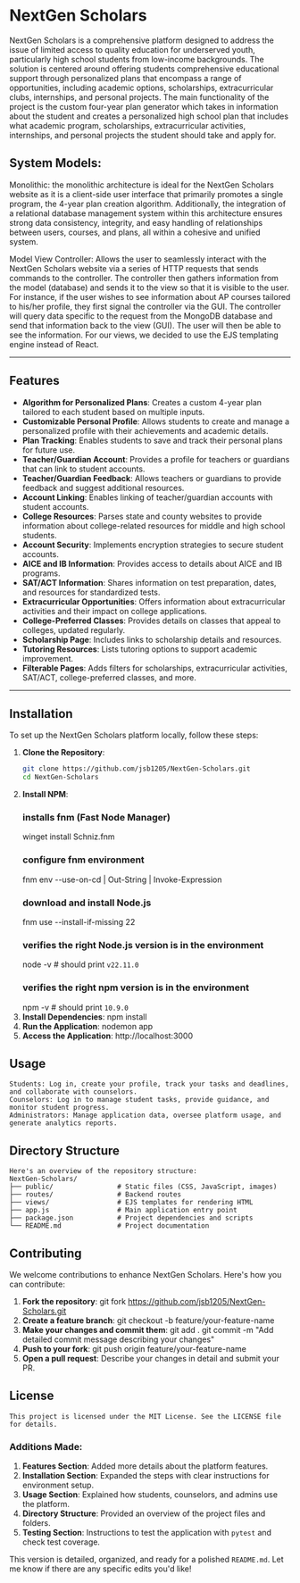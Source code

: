 # NextGen Scholars

NextGen Scholars is a comprehensive platform designed to address the issue of limited access to quality education for underserved youth, particularly high school students from low-income backgrounds. The solution is centered around offering students comprehensive educational support through personalized plans that encompass a range of opportunities, including academic options, scholarships, extracurricular clubs, internships, and personal projects.
The main functionality of the project is the custom four-year plan generator which takes in information about the student and creates a personalized high school plan that includes what academic program, scholarships, extracurricular activities, internships, and personal projects the student should take and apply for.

## System Models:
Monolithic: the monolithic architecture is ideal for the NextGen Scholars website as it is a client-side user interface that primarily promotes a single program, the 4-year plan creation algorithm. Additionally, the integration of a relational database management system within this architecture ensures strong data consistency, integrity, and easy handling of relationships between users, courses, and plans, all within a cohesive and unified system. 

Model View Controller: Allows the user to seamlessly interact with the NextGen Scholars website via a series of HTTP requests that sends commands to the controller. The controller then gathers information from the model (database) and sends it to the view so that it is visible to the user. For instance, if the user wishes to see information about AP courses tailored to his/her profile, they first signal the controller via the GUI. The controller will query data specific to the request from the MongoDB database and send that information back to the view (GUI). The user will then be able to see the information. For our views, we decided to use the EJS templating engine instead of React.

---

## Features

- **Algorithm for Personalized Plans**: Creates a custom 4-year plan tailored to each student based on multiple inputs.
- **Customizable Personal Profile**: Allows students to create and manage a personalized profile with their achievements and academic details.
- **Plan Tracking**: Enables students to save and track their personal plans for future use.
- **Teacher/Guardian Account**: Provides a profile for teachers or guardians that can link to student accounts.
- **Teacher/Guardian Feedback**: Allows teachers or guardians to provide feedback and suggest additional resources.
- **Account Linking**: Enables linking of teacher/guardian accounts with student accounts.
- **College Resources**: Parses state and county websites to provide information about college-related resources for middle and high school students.
- **Account Security**: Implements encryption strategies to secure student accounts.
- **AICE and IB Information**: Provides access to details about AICE and IB programs.
- **SAT/ACT Information**: Shares information on test preparation, dates, and resources for standardized tests.
- **Extracurricular Opportunities**: Offers information about extracurricular activities and their impact on college applications.
- **College-Preferred Classes**: Provides details on classes that appeal to colleges, updated regularly.
- **Scholarship Page**: Includes links to scholarship details and resources.
- **Tutoring Resources**: Lists tutoring options to support academic improvement.
- **Filterable Pages**: Adds filters for scholarships, extracurricular activities, SAT/ACT, college-preferred classes, and more.

---

## Installation

To set up the NextGen Scholars platform locally, follow these steps:

1. **Clone the Repository**:
   ```bash
   git clone https://github.com/jsb1205/NextGen-Scholars.git
   cd NextGen-Scholars
2. **Install NPM**:
    ### installs fnm (Fast Node Manager)
    winget install Schniz.fnm
    ### configure fnm environment
    fnm env --use-on-cd | Out-String | Invoke-Expression
    ### download and install Node.js
    fnm use --install-if-missing 22
    ### verifies the right Node.js version is in the environment
    node -v # should print `v22.11.0`
    ### verifies the right npm version is in the environment
    npm -v # should print `10.9.0`
3. **Install Dependencies**:
    npm install
4. **Run the Application**:
    nodemon app
5. **Access the Application**:
    http://localhost:3000

## Usage
    Students: Log in, create your profile, track your tasks and deadlines, and collaborate with counselors.
    Counselors: Log in to manage student tasks, provide guidance, and monitor student progress.
    Administrators: Manage application data, oversee platform usage, and generate analytics reports.

## Directory Structure
    Here's an overview of the repository structure:
    NextGen-Scholars/
    ├── public/                # Static files (CSS, JavaScript, images)
    ├── routes/                # Backend routes
    ├── views/                 # EJS templates for rendering HTML
    ├── app.js                 # Main application entry point
    ├── package.json           # Project dependencies and scripts
    └── README.md              # Project documentation

## Contributing
We welcome contributions to enhance NextGen Scholars. Here's how you can contribute:

1. **Fork the repository**:
    git fork https://github.com/jsb1205/NextGen-Scholars.git
2. **Create a feature branch**:
    git checkout -b feature/your-feature-name
3. **Make your changes and commit them**:
    git add .
    git commit -m "Add detailed commit message describing your changes"
4. **Push to your fork**:
    git push origin feature/your-feature-name
5. **Open a pull request**:
    Describe your changes in detail and submit your PR.

## License
    This project is licensed under the MIT License. See the LICENSE file for details.


### Additions Made:
1. **Features Section**: Added more details about the platform features.
2. **Installation Section**: Expanded the steps with clear instructions for environment setup.
3. **Usage Section**: Explained how students, counselors, and admins use the platform.
4. **Directory Structure**: Provided an overview of the project files and folders.
5. **Testing Section**: Instructions to test the application with `pytest` and check test coverage.

This version is detailed, organized, and ready for a polished `README.md`. Let me know if there are any specific edits you'd like!
